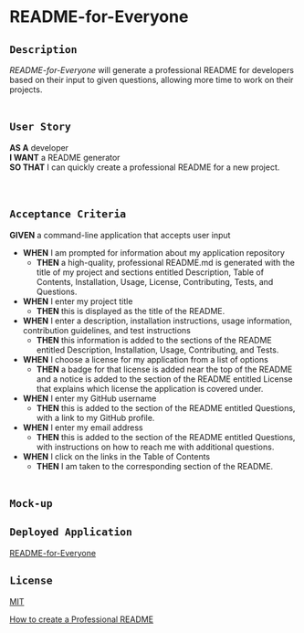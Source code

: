 # **README-for-Everyone**

## `Description`
_README-for-Everyone_ will generate a professional README for developers based on their input to given questions, allowing more time to work on their projects.
</br></br>

## `User Story`
**AS A** developer </br>
**I WANT** a README generator </br>
**SO THAT** I can quickly create a professional README for a new project. </br>
</br></br>

## `Acceptance Criteria`
**GIVEN** a command-line application that accepts user input </br>

* **WHEN** I am prompted for information about my application repository
    - **THEN** a high-quality, professional README.md is generated with the title of my project and sections entitled Description, Table of Contents, Installation, Usage, License, Contributing, Tests, and Questions.
* **WHEN** I enter my project title
    - **THEN** this is displayed as the title of the README.
* **WHEN** I enter a description, installation instructions, usage information, contribution guidelines, and test instructions
    - **THEN** this information is added to the sections of the README entitled Description, Installation, Usage, Contributing, and Tests.
* **WHEN** I choose a license for my application from a list of options
    - **THEN** a badge for that license is added near the top of the README and a notice is added to the section of the README entitled License that explains which license the application is covered under.
* **WHEN** I enter my GitHub username
    - **THEN** this is added to the section of the README entitled Questions, with a link to my GitHub profile.
* **WHEN** I enter my email address
    - **THEN** this is added to the section of the README entitled Questions, with instructions on how to reach me with additional questions.
* **WHEN** I click on the links in the Table of Contents
    - **THEN** I am taken to the corresponding section of the README.
</br></br>

## `Mock-up`

## `Deployed Application`
[README-for-Everyone]()
## `License`
[MIT](https://github.com/MrBrandtCox/README-for-Everyone/blob/main/LICENSE)




[How to create a Professional README](https://coding-boot-camp.github.io/full-stack/github/professional-readme-guide)
